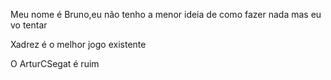 Meu nome é Bruno,eu não tenho a menor ideia de como fazer nada mas eu vo tentar


Xadrez é o melhor jogo existente


O ArturCSegat é ruim
